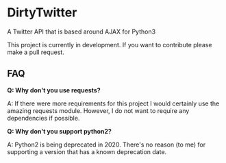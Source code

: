 # DirtyTwitter
A Twitter API that is based around AJAX for Python3

This project is currently in development. If you want to contribute please make a pull request.

## FAQ

**Q: Why don't you use requests?**
  
A: If there were more requirements for this project I would certainly use the amazing requests module. However, I do not want to require any dependencies if possible.

**Q: Why don't you support python2?**
  
A: Python2 is being deprecated in 2020. There's no reason (to me) for supporting a version that has a known deprecation date.
